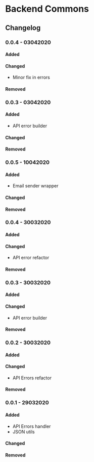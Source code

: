 # Backend Commons

## Changelog

### 0.0.4 - 03042020

#### Added


#### Changed
- Minor fix in errors

#### Removed

### 0.0.3 - 03042020

#### Added
- API error builder

#### Changed

#### Removed

### 0.0.5 - 10042020

#### Added
- Email sender wrapper

#### Changed

#### Removed

### 0.0.4 - 30032020

#### Added

#### Changed
- API error refactor

#### Removed

### 0.0.3 - 30032020

#### Added

#### Changed
- API error builder

#### Removed

### 0.0.2 - 30032020

#### Added

#### Changed
- API Errors refactor

#### Removed

### 0.0.1 - 29032020

#### Added
- API Errors handler
- JSON utils

#### Changed

#### Removed
